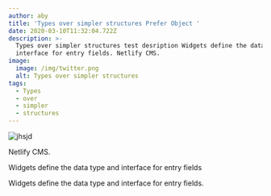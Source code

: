 ```yaml
---
author: aby
title: 'Types over simpler structures Prefer Object '
date: 2020-03-10T11:32:04.722Z
description: >-
  Types over simpler structures test desription Widgets define the data type and
  interface for entry fields. Netlify CMS.
image:
  image: /img/twitter.png
  alt: Types over simpler structures
tags:
  - Types
  - over
  - simpler
  - structures
---
```

![jhsjd](/img/image.png "adsd")

Netlify CMS.

Widgets define the data type and interface for entry fields

Widgets define the data type and interface for entry fields.